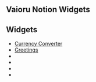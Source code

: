 ## Vaioru Notion Widgets 


## Widgets
- [Currency Converter](https://github.com/WynterAC/NotionWidgets2022/blob/03d0dc22da7e2426000279ffb8ba134e36436821/currency%20converter.html)
- [Greetings](https://github.com/WynterAC/NotionWidgets2022/blob/03d0dc22da7e2426000279ffb8ba134e36436821/Greeting.html)
-
-
-
-


